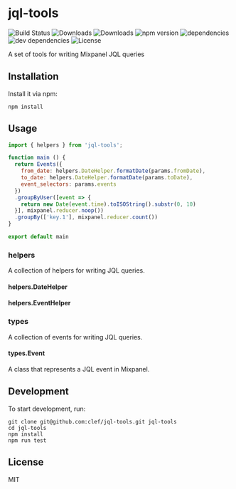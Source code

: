 # jql-tools

![Build Status](https://img.shields.io/travis/clef/jql-tools.svg)
![Downloads](https://img.shields.io/npm/dm/.svg)
![Downloads](https://img.shields.io/npm/dt/.svg)
![npm version](https://img.shields.io/npm/v/.svg)
![dependencies](https://img.shields.io/david/clef/jql-tools.svg)
![dev dependencies](https://img.shields.io/david/dev/clef/jql-tools.svg)
![License](https://img.shields.io/github/license/clef/jql-tools.svg)

A set of tools for writing Mixpanel JQL queries

## Installation

Install it via npm:

```shell
npm install
```

## Usage

```javascript
import { helpers } from 'jql-tools';

function main () {
  return Events({
    from_date: helpers.DateHelper.formatDate(params.fromDate),
    to_date: helpers.DateHelper.formatDate(params.toDate),
    event_selectors: params.events
  })
  .groupByUser([event => {
    return new Date(event.time).toISOString().substr(0, 10)
  }], mixpanel.reducer.noop())
  .groupBy(['key.1'], mixpanel.reducer.count())
}

export default main
```

### helpers

A collection of helpers for writing JQL queries.

#### helpers.DateHelper

#### helpers.EventHelper

### types

A collection of events for writing JQL queries.

#### types.Event

A class that represents a JQL event in Mixpanel.

## Development

To start development, run:

```shell
git clone git@github.com:clef/jql-tools.git jql-tools
cd jql-tools
npm install
npm run test
```


## License

MIT
